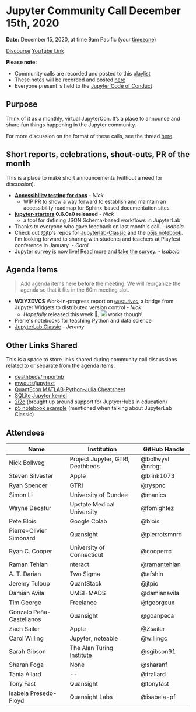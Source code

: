 # Jupyter Community Call December 15th, 2020

**Date:** December 15, 2020, at time 9am Pacific (your [timezone](https://arewemeetingyet.com/Los%20Angeles/2020-12-15/9:00/Jupyter%20Community%20Call))

[Discourse](https://discourse.jupyter.org/t/jupyter-community-calls/668)
[YouTube Link](https://youtu.be/IlYP6q2H1M8 )

**Please note:**
- Community calls are recorded and posted to this [playlist](https://www.youtube.com/playlist?list=PLUrHeD2K9Cmkoamm4NjLmvXC4Y6E1o8SP)
- These notes will be recorded and posted [here](https://jupyter.readthedocs.io/en/latest/community/community-call-notes/index.html)
- Everyone present is held to the [Jupyter Code of Conduct](https://jupyter.org/conduct)

## Purpose

Think of it as a monthly, virtual JupyterCon. It’s a place to announce and share fun things happening in the Jupyter community.

For more discussion on the format of these calls, see the thread [here](https://discourse.jupyter.org/t/reviving-the-all-jupyter-team-meetings/423).

## Short reports, celebrations, shout-outs, PR of the month

This is a place to make short announcements (without a need for discussion). 

* **[Accessibility testing for docs](https://github.com/pandas-dev/pydata-sphinx-theme/pull/294)**  - _Nick_
  * WIP PR to show a way forward to establish and maintain an accessibility roadmap for Sphinx-based documentation sites
* **[jupyter-starters](https://github.com/deathbeds/jupyterlab-starters) 0.6.0a0 released** - _Nick_ 
  * a tool for defining JSON Schema-based workflows in JupyterLab
* Thanks to everyone who gave feedback on last month's call! - _Isabela_
* Check out @jtp's repos for [Jupyterlab-Classic](https://github.com/jtpio/jupyterlab-classic) and the [p5js notebook](https://github.com/jtpio/p5-notebook). I'm looking forward to sharing with students and teachers at Playfest conference in January. - _Carol_
* Jupyter survey is now live! [Read more](https://blog.jupyter.org/survey-jupyterlab-and-beyond-88c7fbd27a79) and [take the survey](https://www.surveymonkey.com/r/LCB7GBF). - _Isabela_


## Agenda Items

> Add agenda items here **before** the meeting. We will reorganize the agenda so that it fits in the 60m meeting slot.

* **WXYZDVCS** Work-in-progress report on [`wxyz.dvcs`](https://github.com/deathbeds/wxyz), a bridge from Jupyter Widgets to distributed version control - _Nick_
  * _Hopefully_ released this week 🤞, [![][binder]](https://mybinder.org/v2/gh/deathbeds/wxyz/master?urlpath=lab/tree/src/py/wxyz_notebooks/src/wxyz/notebooks/index.ipynb) works though!
* Pierre's notebooks for teaching Python and data science
* [JupyterLab Classic](https://github.com/jtpio/jupyterlab-classic) - *Jeremy*

[binder]: https://mybinder.org/badge_logo.svg

## Other Links Shared

This is a space to store links shared during community call discussions related to or separate from the agenda items.
- [deathbeds/importnb](https://github.com/deathbeds/importnb)
- [mwouts/jupytext](https://github.com/mwouts/jupytext)
- [QuantEcon MATLAB-Python-Julia Cheatsheet](https://cheatsheets.quantecon.org)
- [SQLite Jupyter kernel](https://blog.jupyter.org/a-jupyter-kernel-for-sqlite-9549c5dcf551)
- [2i2c](https://2i2c.org/) (brought up around support for JuptyerHubs in education)
- [p5 notebook example](https://p5-notebook.now.sh) (mentioned when talking about JupyterLab Classic)

## Attendees

|   Name             |           Institution            | GitHub Handle                     |
|--------------------|----------------------------------|-----------------------------------|
| Nick Bollweg       | Project Jupyter, GTRI, Deathbeds | @bollwyvl @nrbgt |
| Steven Silvester   | Apple                            | @blink1073 |
| Ryan Spencer       | GTRI                             | @ryspnc |
| Simon Li | University of Dundee | @manics |
| Wayne Decatur      | Upstate Medical University       | @fomightez |
| Pete Blois         | Google Colab                     | @blois      | 
| Pierre-Olivier Simonard | Quansight | @pierrotsmnrd 
| Ryan C. Cooper | University of Connecticut | @cooperrc |
| Raman Tehlan | nteract | [@ramantehlan](https://github.com/ramantehlan) |
| A. T. Darian | Two Sigma | @afshin |
| Jeremy Tuloup | QuantStack | @jtpio
| Damián Avila | UMSI-MADS | @damianavila |
| Tim George | Freelance | @tgeorgeux |
| Gonzalo Peña-Castellanos | Quansight | @goanpeca |
| Zach Sailer | Apple | @Zsailer |
| Carol Willing | Jupyter, noteable| @willingc |
| Sarah Gibson | The Alan Turing Institute | @sgibson91
| Sharan Foga | None | @sharanf
| Tania Allard | --  | @trallard
| Tony Fast | Quansight | @tonyfast
| Isabela Presedo-Floyd | Quansight Labs | @isabela-pf
